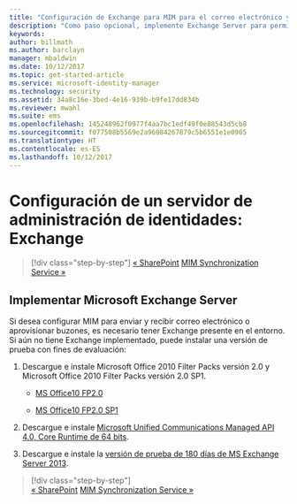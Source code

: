 ```yaml
---
title: "Configuración de Exchange para MIM para el correo electrónico y la creación de buzones | Microsoft Docs"
description: "Como paso opcional, implemente Exchange Server para permitir que MIM 2016 envíe correos y cree buzones de correo."
keywords: 
author: billmath
ms.author: barclayn
manager: mbaldwin
ms.date: 10/12/2017
ms.topic: get-started-article
ms.service: microsoft-identity-manager
ms.technology: security
ms.assetid: 34a8c16e-3bed-4e16-939b-b9fe17dd834b
ms.reviewer: mwahl
ms.suite: ems
ms.openlocfilehash: 145248962f0977f4aa7bc1edf49f0e88543d5cb8
ms.sourcegitcommit: f077508b5569e2a96084267879c5b6551e1e0905
ms.translationtype: HT
ms.contentlocale: es-ES
ms.lasthandoff: 10/12/2017
---
```

# <a name="set-up-an-identity-management-server-exchange"></a>Configuración de un servidor de administración de identidades: Exchange

>[!div class="step-by-step"]
[« SharePoint](prepare-server-sharepoint.md)
[MIM Synchronization Service »](install-mim-sync.md)

## <a name="deploy-microsoft-exchange-server"></a>Implementar Microsoft Exchange Server
Si desea configurar MIM para enviar y recibir correo electrónico o aprovisionar buzones, es necesario tener Exchange presente en el entorno. Si aún no tiene Exchange implementado, puede instalar una versión de prueba con fines de evaluación:

1. Descargue e instale Microsoft Office 2010 Filter Packs versión 2.0 y Microsoft Office 2010 Filter Packs versión 2.0 SP1.

    - [MS Office10 FP2.0](http://www.microsoft.com/en-us/download/details.aspx?id=17062)

    - [MS Office10 FP2.0 SP1](http://www.microsoft.com/en-us/download/details.aspx?id=26604)

2. Descargue e instale [Microsoft Unified Communications Managed API 4.0, Core Runtime de 64 bits](http://www.microsoft.com/en-us/download/details.aspx?id=34992).

3. Descargue e instale la [versión de prueba de 180 días de MS Exchange Server 2013](http://www.microsoft.com/en-us/evalcenter/evaluate-exchange-server-2013).

>[!div class="step-by-step"]  
[« SharePoint](prepare-server-sharepoint.md)
[MIM Synchronization Service »](install-mim-sync.md)
